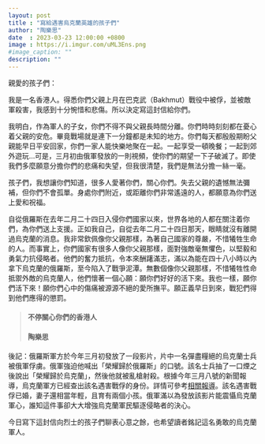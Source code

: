 ```yaml
---
layout: post
title : "寫給遇害烏克蘭英雄的孩子們"
author: "陶樂思"
date  : 2023-03-23 12:00:00 +0800
image : https://i.imgur.com/uML3Ens.png
#image_caption: ""
description: ""
---
```


親愛的孩子們：

我是一名香港人。得悉你們父親上月在巴克武（Bakhmut）戰役中被俘，並被敵軍殺害，我感到十分惋惜和悲傷。所以決定寫這封信給你們。

<!--more-->

我明白，作為軍人的子女，你們不得不與父親長時間分離。你們時時刻刻都在憂心着父親的安危。畢竟戰場就是連下一分鐘都是未知的地方。你們每天都殷殷期盼父親能早日平安回家，你們一家人能快樂地聚在一起。一起享受一頓晚餐；一起到郊外遊玩…可是，三月初由俄軍發放的一則視頻，使你們的期望一下子破滅了。即使我們多麼願意分擔你們的悲痛和失望，但我很清楚，我們是無法分擔一絲一毫。

孩子們，我想讓你們知道，很多人愛著你們，關心你們。失去父親的遺憾無法彌補，但你們不會孤單。身處你們附近，或距離你們非常遙遠的人，都願意為你們送上愛和祝福。

自從俄羅斯在去年二月二十四日入侵你們國家以來，世界各地的人都在關注着你們，為你們送上支援。正如我自己，自從去年二月二十四日那天，眼睛就沒有離開過烏克蘭的消息。我非常欽佩像你父親那樣，為著自己國家的尊嚴，不惜犧牲生命的人。而事實上，你們國家有很多人像你父親那樣，面對強敵毫無懼色，以堅毅和勇氣力抗侵略者。他們的奮力抵抗，令本來酬躇滿志，滿以為能在四十八小時以內拿下烏克蘭的俄羅斯，至今陷入了戰爭泥潭。無數個像你父親那樣，不惜犧牲性命抵禦外敵的烏克蘭人，他們懷著一個心願：願你們好好的活下來。我也一樣，願你們活下來！願你們心中的傷痛被源源不絕的愛所撫平。願正義早日到來，戰犯們得到他們應得的懲罰。

> #### 不停關心你們的香港人
> #### 陶樂思

後記：俄羅斯軍方於今年三月初發放了一段影片，片中一名彈盡糧絕的烏克蘭士兵被俄軍俘虜。俄軍強迫他喊出「榮耀歸於俄羅斯」的口號。該名士兵抽了一口煙之後說出「榮耀歸於烏克蘭」，然後他就被亂槍射殺。根據今年三月八號的新聞報導，烏克蘭軍方已經查出該名遇害戰俘的身份。詳情可參考[相關報導](http://www.mingpaocanada.com/Tor/htm/News/20230308/ttab2_r.htm)。該名遇害戰俘已婚，妻子還相當年輕，且育有兩個小孩。俄軍滿以為發放該影片能震懾烏克蘭軍心，誰知這件事卻大大增強烏克蘭軍民驅逐侵略者的決心。

今日寫下這封信向烈士的孩子們聊表心意之餘，也希望讀者銘記這名勇敢的烏克蘭軍人。

<!--END-->